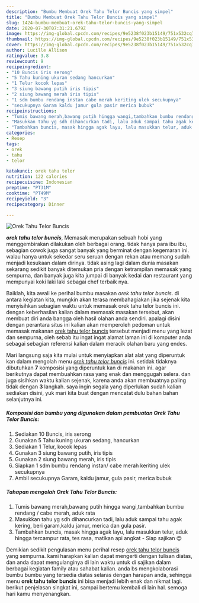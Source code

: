 ```yaml
---
description: "Bumbu Membuat Orek Tahu Telor Buncis yang simpel"
title: "Bumbu Membuat Orek Tahu Telor Buncis yang simpel"
slug: 1424-bumbu-membuat-orek-tahu-telor-buncis-yang-simpel
date: 2020-07-30T07:31:21.679Z
image: https://img-global.cpcdn.com/recipes/9e5238f023b15149/751x532cq70/orek-tahu-telor-buncis-foto-resep-utama.jpg
thumbnail: https://img-global.cpcdn.com/recipes/9e5238f023b15149/751x532cq70/orek-tahu-telor-buncis-foto-resep-utama.jpg
cover: https://img-global.cpcdn.com/recipes/9e5238f023b15149/751x532cq70/orek-tahu-telor-buncis-foto-resep-utama.jpg
author: Lucille Allison
ratingvalue: 3.8
reviewcount: 9
recipeingredient:
- "10 Buncis iris serong"
- "5 Tahu kuning ukuran sedang hancurkan"
- "1 Telur kocok lepas"
- "3 siung bawang putih iris tipis"
- "2 siung bawang merah iris tipis"
- "1 sdm bumbu rendang instan cabe merah keriting ulek secukupnya"
- "secukupnya Garam kaldu jamur gula pasir merica bubuk"
recipeinstructions:
- "Tumis bawang merah,bawang putih hingga wangi,tambahkan bumbu rendang / cabe merah, aduk rata"
- "Masukkan tahu yg sdh dihancurkan tadi, lalu aduk sampai tahu agak kering, beri garam,kaldu jamur, merica dan gula pasir."
- "Tambahkan buncis, masak hingga agak layu, lalu masukkan telur, aduk hingga tercampur rata, tes rasa, matikan api angkat Siap sajikan 😊"
categories:
- Resep
tags:
- orek
- tahu
- telor

katakunci: orek tahu telor 
nutrition: 122 calories
recipecuisine: Indonesian
preptime: "PT31M"
cooktime: "PT49M"
recipeyield: "3"
recipecategory: Dinner

---
```



![Orek Tahu Telor Buncis](https://img-global.cpcdn.com/recipes/9e5238f023b15149/751x532cq70/orek-tahu-telor-buncis-foto-resep-utama.jpg)

<b><i>orek tahu telor buncis</i></b>, Memasak merupakan sebuah hobi yang menggembirakan dilakukan oleh berbagai orang. tidak hanya para ibu ibu, sebagian cowok juga sangat banyak yang berminat dengan kegemaran ini. walau hanya untuk sekedar seru seruan dengan rekan atau memang sudah menjadi kesukaan dalam dirinya. tidak asing lagi dalam dunia masakan sekarang sedikit banyak ditemukan pria dengan ketrampilan memasak yang sempurna, dan banyak juga kita jumpai di banyak kedai dan restaurant yang mempunyai koki laki laki sebagai chef terbaik nya.

Baiklah, kita awali ke perihal bumbu masakan <i>orek tahu telor buncis</i>. di antara kegiatan kita, mungkin akan terasa membahagiakan jika sejenak kita menyisihkan sebagian waktu untuk memasak orek tahu telor buncis ini. dengan keberhasilan kalian dalam memasak masakan tersebut, akan membuat diri anda bangga oleh hasil olahan anda sendiri. apalagi disini dengan perantara situs ini kalian akan memperoleh pedoman untuk memasak makanan <u>orek tahu telor buncis</u> tersebut menjadi menu yang lezat dan sempurna, oleh sebab itu ingat ingat alamat laman ini di komputer anda sebagai sebagian referensi kalian dalam meracik olahan baru yang endes.




Mari langsung saja kita mulai untuk menyiapkan alat alat yang diperuntuk kan dalam mengolah menu <u><i>orek tahu telor buncis</i></u> ini. setidak tidaknya dibutuhkan <b>7</b> komposisi yang diperuntuk kan di makanan ini. agar berikutnya dapat membuahkan rasa yang enak dan menggugah selera. dan juga sisihkan waktu kalian sejenak, karena anda akan membuatnya paling tidak dengan <b>3</b> langkah. saya ingin segala yang diperlukan sudah kalian sediakan disini, yuk mari kita buat dengan mencatat dulu bahan bahan selanjutnya ini.

<!--inarticleads1-->

##### Komposisi dan bumbu yang digunakan dalam pembuatan Orek Tahu Telor Buncis:

1. Sediakan 10 Buncis, iris serong
1. Gunakan 5 Tahu kuning ukuran sedang, hancurkan
1. Sediakan 1 Telur, kocok lepas
1. Gunakan 3 siung bawang putih, iris tipis
1. Gunakan 2 siung bawang merah, iris tipis
1. Siapkan 1 sdm bumbu rendang instan/ cabe merah keriting ulek secukupnya
1. Ambil secukupnya Garam, kaldu jamur, gula pasir, merica bubuk




<!--inarticleads2-->

##### Tahapan mengolah Orek Tahu Telor Buncis:

1. Tumis bawang merah,bawang putih hingga wangi,tambahkan bumbu rendang / cabe merah, aduk rata
1. Masukkan tahu yg sdh dihancurkan tadi, lalu aduk sampai tahu agak kering, beri garam,kaldu jamur, merica dan gula pasir.
1. Tambahkan buncis, masak hingga agak layu, lalu masukkan telur, aduk hingga tercampur rata, tes rasa, matikan api angkat - Siap sajikan 😊




Demikian sedikit pengulasan menu perihal resep <u>orek tahu telor buncis</u> yang sempurna. kami harapkan kalian dapat mengerti dengan tulisan diatas, dan anda dapat mengulanginya di lain waktu untuk di sajikan dalam berbagai kegiatan family atau sahabat kalian. anda bs mengkolaborasi bumbu bumbu yang tersedia diatas selaras dengan harapan anda, sehingga menu <b>orek tahu telor buncis</b> ini bisa menjadi lebih enak dan nikmat lagi. berikut penjelasan singkat ini, sampai bertemu kembali di lain hal. semoga hari kamu menyenangkan.
